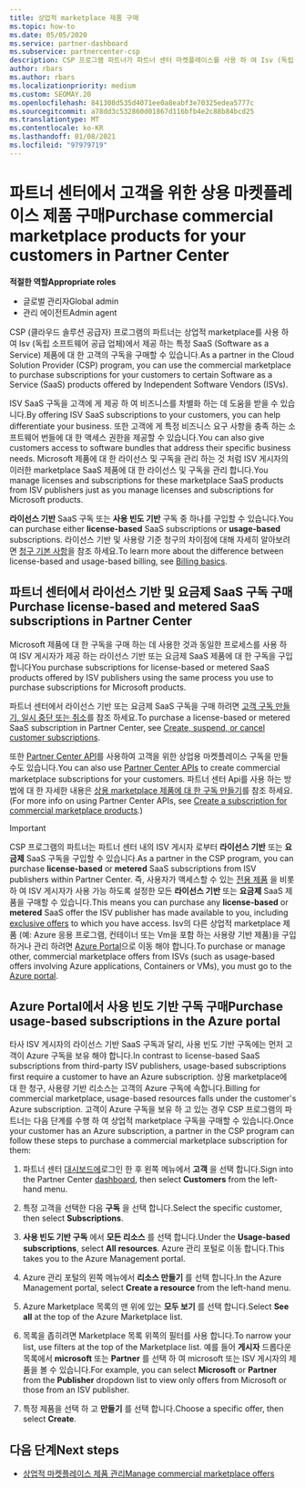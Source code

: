 ```yaml
---
title: 상업적 marketplace 제품 구매
ms.topic: how-to
ms.date: 05/05/2020
ms.service: partner-dashboard
ms.subservice: partnercenter-csp
description: CSP 프로그램 파트너가 파트너 센터 마켓플레이스를 사용 하 여 Isv (독립 소프트웨어 공급 업체)의 SaaS 제품을 고객에 게 구매할 수 있는 방법에 대해 알아봅니다.
author: rbars
ms.author: rbars
ms.localizationpriority: medium
ms.custom: SEOMAY.20
ms.openlocfilehash: 841308d535d4071ee0a8eabf3e70325edea5777c
ms.sourcegitcommit: a78dd3c532860d01867d116bfb4e2c88b84bcd25
ms.translationtype: MT
ms.contentlocale: ko-KR
ms.lasthandoff: 01/08/2021
ms.locfileid: "97979719"
---
```

# <a name="purchase-commercial-marketplace-products-for-your-customers-in-partner-center"></a><span data-ttu-id="128ba-103">파트너 센터에서 고객을 위한 상용 마켓플레이스 제품 구매</span><span class="sxs-lookup"><span data-stu-id="128ba-103">Purchase commercial marketplace products for your customers in Partner Center</span></span>


<span data-ttu-id="128ba-104">**적절한 역할**</span><span class="sxs-lookup"><span data-stu-id="128ba-104">**Appropriate roles**</span></span>

- <span data-ttu-id="128ba-105">글로벌 관리자</span><span class="sxs-lookup"><span data-stu-id="128ba-105">Global admin</span></span>
- <span data-ttu-id="128ba-106">관리 에이전트</span><span class="sxs-lookup"><span data-stu-id="128ba-106">Admin agent</span></span>

<span data-ttu-id="128ba-107">CSP (클라우드 솔루션 공급자) 프로그램의 파트너는 상업적 marketplace를 사용 하 여 Isv (독립 소프트웨어 공급 업체)에서 제공 하는 특정 SaaS (Software as a Service) 제품에 대 한 고객의 구독을 구매할 수 있습니다.</span><span class="sxs-lookup"><span data-stu-id="128ba-107">As a partner in the Cloud Solution Provider (CSP) program, you can use the commercial marketplace to purchase subscriptions for your customers to certain Software as a Service (SaaS) products offered by Independent Software Vendors (ISVs).</span></span>

<span data-ttu-id="128ba-108">ISV SaaS 구독을 고객에 게 제공 하 여 비즈니스를 차별화 하는 데 도움을 받을 수 있습니다.</span><span class="sxs-lookup"><span data-stu-id="128ba-108">By offering ISV SaaS subscriptions to your customers, you can help differentiate your business.</span></span> <span data-ttu-id="128ba-109">또한 고객에 게 특정 비즈니스 요구 사항을 충족 하는 소프트웨어 번들에 대 한 액세스 권한을 제공할 수 있습니다.</span><span class="sxs-lookup"><span data-stu-id="128ba-109">You can also give customers access to software bundles that address their specific business needs.</span></span> <span data-ttu-id="128ba-110">Microsoft 제품에 대 한 라이선스 및 구독을 관리 하는 것 처럼 ISV 게시자의 이러한 marketplace SaaS 제품에 대 한 라이선스 및 구독을 관리 합니다.</span><span class="sxs-lookup"><span data-stu-id="128ba-110">You manage licenses and subscriptions for these marketplace SaaS products from ISV publishers just as you manage licenses and subscriptions for Microsoft products.</span></span>

<span data-ttu-id="128ba-111">**라이선스 기반** SaaS 구독 또는 **사용 빈도 기반** 구독 중 하나를 구입할 수 있습니다.</span><span class="sxs-lookup"><span data-stu-id="128ba-111">You can purchase either **license-based** SaaS subscriptions or **usage-based** subscriptions.</span></span> <span data-ttu-id="128ba-112">라이선스 기반 및 사용량 기준 청구의 차이점에 대해 자세히 알아보려면 [청구 기본 사항](billing-basics.md)을 참조 하세요.</span><span class="sxs-lookup"><span data-stu-id="128ba-112">To learn more about the difference between license-based and usage-based billing, see [Billing basics](billing-basics.md).</span></span>

## <a name="purchase-license-based-and-metered-saas-subscriptions-in-partner-center"></a><span data-ttu-id="128ba-113">파트너 센터에서 라이선스 기반 및 요금제 SaaS 구독 구매</span><span class="sxs-lookup"><span data-stu-id="128ba-113">Purchase license-based and metered SaaS subscriptions in Partner Center</span></span>

<span data-ttu-id="128ba-114">Microsoft 제품에 대 한 구독을 구매 하는 데 사용한 것과 동일한 프로세스를 사용 하 여 ISV 게시자가 제공 하는 라이선스 기반 또는 요금제 SaaS 제품에 대 한 구독을 구입 합니다</span><span class="sxs-lookup"><span data-stu-id="128ba-114">You purchase subscriptions for license-based or metered SaaS products offered by ISV publishers using the same process you use to purchase subscriptions for Microsoft products.</span></span>

<span data-ttu-id="128ba-115">파트너 센터에서 라이선스 기반 또는 요금제 SaaS 구독을 구매 하려면 [고객 구독 만들기, 일시 중단 또는 취소](create-a-new-subscription.md#create-a-new-subscription)를 참조 하세요.</span><span class="sxs-lookup"><span data-stu-id="128ba-115">To purchase a license-based or metered SaaS subscription in Partner Center, see [Create, suspend, or cancel customer subscriptions](create-a-new-subscription.md#create-a-new-subscription).</span></span>

<span data-ttu-id="128ba-116">또한 [Partner Center API](/partner-center/develop/)를 사용하여 고객을 위한 상업용 마켓플레이스 구독을 만들 수도 있습니다.</span><span class="sxs-lookup"><span data-stu-id="128ba-116">You can also use [Partner Center APIs](/partner-center/develop/) to create commercial marketplace subscriptions for your customers.</span></span> <span data-ttu-id="128ba-117">파트너 센터 Api를 사용 하는 방법에 대 한 자세한 내용은 [상용 marketplace 제품에 대 한 구독 만들기](/partner-center/develop/create-subscription-azure-marketplace-products)를 참조 하세요.</span><span class="sxs-lookup"><span data-stu-id="128ba-117">(For more info on using Partner Center APIs, see [Create a subscription for commercial marketplace products](/partner-center/develop/create-subscription-azure-marketplace-products).)</span></span>

>[!IMPORTANT]
> <span data-ttu-id="128ba-118">CSP 프로그램의 파트너는 파트너 센터 내의 ISV 게시자 로부터 **라이선스 기반** 또는 **요금제** SaaS 구독을 구입할 수 있습니다.</span><span class="sxs-lookup"><span data-stu-id="128ba-118">As a partner in the CSP program, you can purchase **license-based** or **metered** SaaS subscriptions from ISV publishers within Partner Center.</span></span> <span data-ttu-id="128ba-119">즉, 사용자가 액세스할 수 있는 [전용 제품](csp-commercial-marketplace-discover.md#learn-about-marketplace-exclusive-offers) 을 비롯 하 여 ISV 게시자가 사용 가능 하도록 설정한 모든 **라이선스 기반** 또는 **요금제** SaaS 제품을 구매할 수 있습니다.</span><span class="sxs-lookup"><span data-stu-id="128ba-119">This means you can purchase any **license-based** or **metered** SaaS offer the ISV publisher has made available to you, including [exclusive offers](csp-commercial-marketplace-discover.md#learn-about-marketplace-exclusive-offers) to which you have access.</span></span> <span data-ttu-id="128ba-120">Isv의 다른 상업적 marketplace 제품 (예: Azure 응용 프로그램, 컨테이너 또는 Vm을 포함 하는 사용량 기반 제품)을 구입 하거나 관리 하려면 [Azure Portal](https://portal.azure.com/)으로 이동 해야 합니다.</span><span class="sxs-lookup"><span data-stu-id="128ba-120">To purchase or manage other, commercial marketplace offers from ISVs (such as usage-based offers involving Azure applications, Containers or VMs), you must go to the [Azure portal](https://portal.azure.com/).</span></span>

## <a name="purchase-usage-based-subscriptions-in-the-azure-portal"></a><span data-ttu-id="128ba-121">Azure Portal에서 사용 빈도 기반 구독 구매</span><span class="sxs-lookup"><span data-stu-id="128ba-121">Purchase usage-based subscriptions in the Azure portal</span></span>

<span data-ttu-id="128ba-122">타사 ISV 게시자의 라이선스 기반 SaaS 구독과 달리, 사용 빈도 기반 구독에는 먼저 고객이 Azure 구독을 보유 해야 합니다.</span><span class="sxs-lookup"><span data-stu-id="128ba-122">In contrast to license-based SaaS subscriptions from third-party ISV publishers, usage-based subscriptions first require a customer to have an Azure subscription.</span></span> <span data-ttu-id="128ba-123">상용 marketplace에 대 한 청구, 사용량 기반 리소스는 고객의 Azure 구독에 속합니다.</span><span class="sxs-lookup"><span data-stu-id="128ba-123">Billing for commercial marketplace, usage-based resources falls under the customer's Azure subscription.</span></span> <span data-ttu-id="128ba-124">고객이 Azure 구독을 보유 하 고 있는 경우 CSP 프로그램의 파트너는 다음 단계를 수행 하 여 상업적 marketplace 구독을 구매할 수 있습니다.</span><span class="sxs-lookup"><span data-stu-id="128ba-124">Once your customer has an Azure subscription, a partner in the CSP program can follow these steps to purchase a commercial marketplace subscription for them:</span></span>

1. <span data-ttu-id="128ba-125">파트너 센터 [대시보드에](https://partner.microsoft.com/dashboard)로그인 한 후 왼쪽 메뉴에서 **고객** 을 선택 합니다.</span><span class="sxs-lookup"><span data-stu-id="128ba-125">Sign into the Partner Center [dashboard](https://partner.microsoft.com/dashboard), then select **Customers** from the left-hand menu.</span></span>

2. <span data-ttu-id="128ba-126">특정 고객을 선택한 다음 **구독** 을 선택 합니다.</span><span class="sxs-lookup"><span data-stu-id="128ba-126">Select the specific customer, then select **Subscriptions**.</span></span>  

3. <span data-ttu-id="128ba-127">**사용 빈도 기반 구독** 에서 **모든 리소스** 를 선택 합니다.</span><span class="sxs-lookup"><span data-stu-id="128ba-127">Under the **Usage-based subscriptions**, select **All resources**.</span></span> <span data-ttu-id="128ba-128">Azure 관리 포털로 이동 합니다.</span><span class="sxs-lookup"><span data-stu-id="128ba-128">This takes you to the Azure Management portal.</span></span>

4. <span data-ttu-id="128ba-129">Azure 관리 포털의 왼쪽 메뉴에서 **리소스 만들기** 를 선택 합니다.</span><span class="sxs-lookup"><span data-stu-id="128ba-129">In the Azure Management portal, select **Create a resource** from the left-hand menu.</span></span>

5. <span data-ttu-id="128ba-130">Azure Marketplace 목록의 맨 위에 있는 **모두 보기** 를 선택 합니다.</span><span class="sxs-lookup"><span data-stu-id="128ba-130">Select **See all** at the top of the Azure Marketplace list.</span></span>

6. <span data-ttu-id="128ba-131">목록을 좁히려면 Marketplace 목록 위쪽의 필터를 사용 합니다.</span><span class="sxs-lookup"><span data-stu-id="128ba-131">To narrow your list, use filters at the top of the Marketplace list.</span></span> <span data-ttu-id="128ba-132">예를 들어 **게시자** 드롭다운 목록에서 **microsoft** 또는 **Partner** 를 선택 하 여 microsoft 또는 ISV 게시자의 제품을 볼 수 있습니다.</span><span class="sxs-lookup"><span data-stu-id="128ba-132">For example, you can select **Microsoft** or **Partner** from the **Publisher** dropdown list to view only offers from Microsoft or those from an ISV publisher.</span></span>

7. <span data-ttu-id="128ba-133">특정 제품을 선택 하 고 **만들기** 를 선택 합니다.</span><span class="sxs-lookup"><span data-stu-id="128ba-133">Choose a specific offer, then select **Create**.</span></span>

## <a name="next-steps"></a><span data-ttu-id="128ba-134">다음 단계</span><span class="sxs-lookup"><span data-stu-id="128ba-134">Next steps</span></span>

- [<span data-ttu-id="128ba-135">상업적 마켓플레이스 제품 관리</span><span class="sxs-lookup"><span data-stu-id="128ba-135">Manage commercial marketplace offers</span></span>](csp-commercial-marketplace-purchase.md)